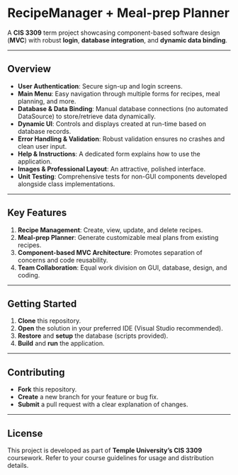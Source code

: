 # RecipeManager + Meal-prep Planner

A **CIS 3309** term project showcasing component-based software design (**MVC**) with robust **login**, **database integration**, and **dynamic data binding**.

---

## Overview
- **User Authentication**: Secure sign-up and login screens.  
- **Main Menu**: Easy navigation through multiple forms for recipes, meal planning, and more.  
- **Database & Data Binding**: Manual database connections (no automated DataSource) to store/retrieve data dynamically.  
- **Dynamic UI**: Controls and displays created at run-time based on database records.  
- **Error Handling & Validation**: Robust validation ensures no crashes and clean user input.  
- **Help & Instructions**: A dedicated form explains how to use the application.  
- **Images & Professional Layout**: An attractive, polished interface.  
- **Unit Testing**: Comprehensive tests for non-GUI components developed alongside class implementations.

---

## Key Features
1. **Recipe Management**: Create, view, update, and delete recipes.  
2. **Meal-prep Planner**: Generate customizable meal plans from existing recipes.  
3. **Component-based MVC Architecture**: Promotes separation of concerns and code reusability.  
4. **Team Collaboration**: Equal work division on GUI, database, design, and coding.

---

## Getting Started
1. **Clone** this repository.  
2. **Open** the solution in your preferred IDE (Visual Studio recommended).  
3. **Restore** and **setup** the database (scripts provided).  
4. **Build** and **run** the application.

---

## Contributing
- **Fork** this repository.  
- **Create** a new branch for your feature or bug fix.  
- **Submit** a pull request with a clear explanation of changes.

---

## License
This project is developed as part of **Temple University’s CIS 3309** coursework. Refer to your course guidelines for usage and distribution details.

